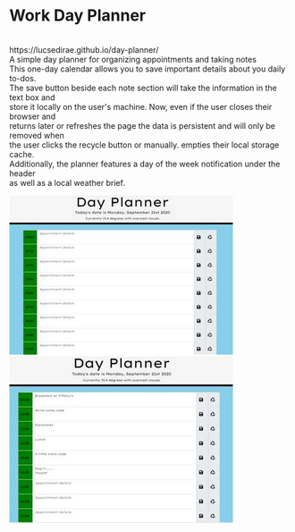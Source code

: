 # Work Day Planner
<br>
https://lucsedirae.github.io/day-planner/<br>
A simple day planner for organizing appointments and taking notes<br>
This one-day calendar allows you to save important details about you daily to-dos.<br>
The save button beside each note section will take the information in the text box and<br>
store it locally on the user's machine. Now, even if the user closes their browser and<br>
returns later or refreshes the page the data is persistent and will only be removed when<br>
the user clicks the recycle button or manually. empties their local storage cache.<br>
Additionally, the planner features a day of the week notification under the header<br>
as well as a local weather brief.<br>

![Application Screenshot](./assets/images/application-overview.jpg)
![Application Screenshot With Text](./assets/images/application-input.jpg)